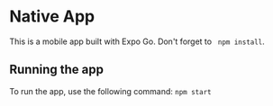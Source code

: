 # Native App
This is a mobile app built with Expo Go. Don't forget to ``` npm install```.

## Running the app
To run the app, use the following command: ``` npm start ```
